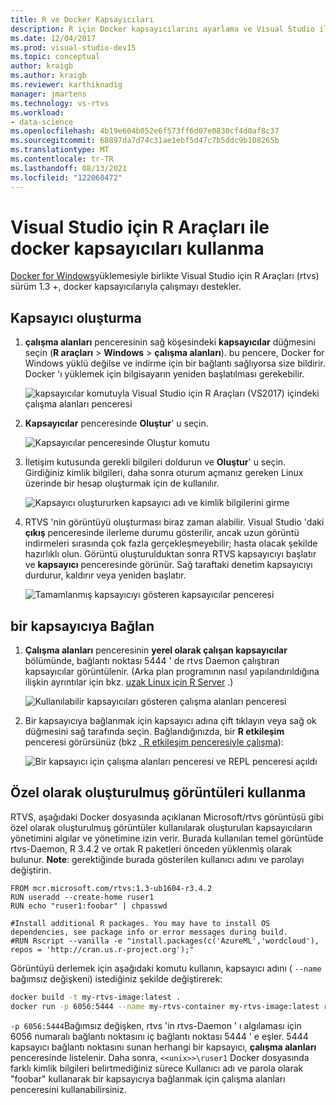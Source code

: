 ```yaml
---
title: R ve Docker Kapsayıcıları
description: R için Docker kapsayıcılarını ayarlama ve Visual Studio ile bunlara bağlanma.
ms.date: 12/04/2017
ms.prod: visual-studio-dev15
ms.topic: conceptual
author: kraigb
ms.author: kraigb
ms.reviewer: karthiknadig
manager: jmartens
ms.technology: vs-rtvs
ms.workload:
- data-science
ms.openlocfilehash: 4b19e604b052e6f573ff6d07e0830cf4d0af8c37
ms.sourcegitcommit: 68897da7d74c31ae1ebf5d47c7b5ddc9b108265b
ms.translationtype: MT
ms.contentlocale: tr-TR
ms.lasthandoff: 08/13/2021
ms.locfileid: "122060472"
---
```

# <a name="use-docker-containers-with-r-tools-for-visual-studio"></a>Visual Studio için R Araçları ile docker kapsayıcıları kullanma

[Docker for Windows](https://www.docker.com/docker-windows)yüklemesiyle birlikte Visual Studio için R Araçları (rtvs) sürüm 1.3 +, docker kapsayıcılarıyla çalışmayı destekler.

## <a name="create-a-container"></a>Kapsayıcı oluşturma

1. **çalışma alanları** penceresinin sağ köşesindeki **kapsayıcılar** düğmesini seçin (**R araçları**  >  **Windows**  >  **çalışma alanları**). bu pencere, Docker for Windows yüklü değilse ve indirme için bir bağlantı sağlıyorsa size bildirir. Docker 'ı yüklemek için bilgisayarın yeniden başlatılması gerekebilir.

    ![kapsayıcılar komutuyla Visual Studio için R Araçları (VS2017) içindeki çalışma alanları penceresi](media/container-workspaces-window.png)

1. **Kapsayıcılar** penceresinde **Oluştur**' u seçin.

    ![Kapsayıcılar penceresinde Oluştur komutu](media/containers-window-create.png)

1. İletişim kutusunda gerekli bilgileri doldurun ve **Oluştur**' u seçin. Girdiğiniz kimlik bilgileri, daha sonra oturum açmanız gereken Linux üzerinde bir hesap oluşturmak için de kullanılır.

    ![Kapsayıcı oluştururken kapsayıcı adı ve kimlik bilgilerini girme](media/containers-window-create-fill.png)

1. RTVS 'nin görüntüyü oluşturması biraz zaman alabilir. Visual Studio 'daki **çıkış** penceresinde ilerleme durumu gösterilir, ancak uzun görüntü indirmeleri sırasında çok fazla gerçekleşmeyebilir; hasta olacak şekilde hazırlıklı olun. Görüntü oluşturulduktan sonra RTVS kapsayıcıyı başlatır ve **kapsayıcı** penceresinde görünür. Sağ taraftaki denetim kapsayıcıyı durdurur, kaldırır veya yeniden başlatır.

    ![Tamamlanmış kapsayıcıyı gösteren kapsayıcılar penceresi](media/containers-window-created.png)

## <a name="connect-to-a-container"></a>bir kapsayıcıya Bağlan

1. **Çalışma alanları** penceresinin **yerel olarak çalışan kapsayıcılar** bölümünde, bağlantı noktası 5444 ' de rtvs Daemon çalıştıran kapsayıcılar görüntülenir. (Arka plan programının nasıl yapılandırıldığına ilişkin ayrıntılar için bkz. [uzak Linux için R Server](setting-up-remote-r-service-on-linux.md) .)

    ![Kullanılabilir kapsayıcıları gösteren çalışma alanları penceresi](media/workspaces-window-running-containers.png)

1. Bir kapsayıcıya bağlanmak için kapsayıcı adına çift tıklayın veya sağ ok düğmesini sağ tarafında seçin. Bağlandığınızda, bir **R etkileşim** penceresi görürsünüz (bkz [. R etkileşim penceresiyle çalışma](interactive-repl-for-r-in-visual-studio.md)):

    ![Bir kapsayıcı için çalışma alanları penceresi ve REPL penceresi açıldı](media/workspaces-window-container-connected.png)

## <a name="use-custom-built-images"></a>Özel olarak oluşturulmuş görüntüleri kullanma

RTVS, aşağıdaki Docker dosyasında açıklanan Microsoft/rtvs görüntüsü gibi özel olarak oluşturulmuş görüntüler kullanılarak oluşturulan kapsayıcıların yönetimini algılar ve yönetimine izin verir. Burada kullanılan temel görüntüde rtvs-Daemon, R 3.4.2 ve ortak R paketleri önceden yüklenmiş olarak bulunur. **Note**: gerektiğinde burada gösterilen kullanıcı adını ve parolayı değiştirin.

```docker
FROM mcr.microsoft.com/rtvs:1.3-ub1604-r3.4.2
RUN useradd --create-home ruser1
RUN echo "ruser1:foobar" | chpasswd

#Install additional R packages. You may have to install OS dependencies, see package info or error messages during build.
#RUN Rscript --vanilla -e "install.packages(c('AzureML','wordcloud'), repos = 'http://cran.us.r-project.org');"
```

Görüntüyü derlemek için aşağıdaki komutu kullanın, kapsayıcı adını ( `--name` bağımsız değişkeni) istediğiniz şekilde değiştirerek:

```bash
docker build -t my-rtvs-image:latest .
docker run -p 6056:5444 --name my-rtvs-container my-rtvs-image:latest rtvsd
```

`-p 6056:5444`Bağımsız değişken, rtvs 'in rtvs-Daemon ' ı algılaması için 6056 numaralı bağlantı noktasını iç bağlantı noktası 5444 ' e eşler. 5444 kapsayıcı bağlantı noktasını sunan herhangi bir kapsayıcı, **çalışma alanları** penceresinde listelenir. Daha sonra,  `<<unix>>\ruser1` Docker dosyasında farklı kimlik bilgileri belirtmediğiniz sürece Kullanıcı adı ve parola olarak "foobar" kullanarak bir kapsayıcıya bağlanmak için çalışma alanları penceresini kullanabilirsiniz.
